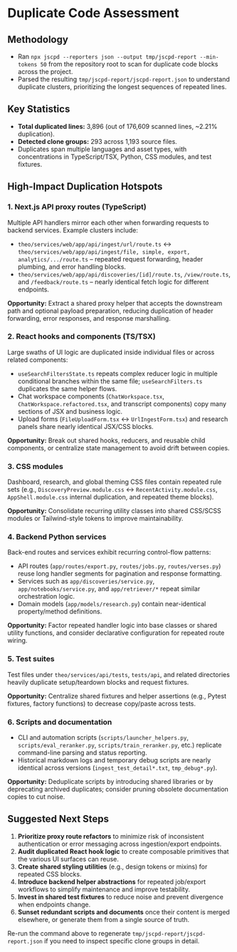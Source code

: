 # Duplicate Code Assessment

## Methodology
- Ran `npx jscpd --reporters json --output tmp/jscpd-report --min-tokens 50` from the repository root to scan for duplicate code blocks across the project.
- Parsed the resulting `tmp/jscpd-report/jscpd-report.json` to understand duplicate clusters, prioritizing the longest sequences of repeated lines.

## Key Statistics
- **Total duplicated lines:** 3,896 (out of 176,609 scanned lines, ~2.21% duplication).
- **Detected clone groups:** 293 across 1,193 source files.
- Duplicates span multiple languages and asset types, with concentrations in TypeScript/TSX, Python, CSS modules, and test fixtures.

## High-Impact Duplication Hotspots

### 1. Next.js API proxy routes (TypeScript)
Multiple API handlers mirror each other when forwarding requests to backend services. Example clusters include:
- `theo/services/web/app/api/ingest/url/route.ts` ↔ `theo/services/web/app/api/ingest/file, simple, export, analytics/.../route.ts` – repeated request forwarding, header plumbing, and error handling blocks.
- `theo/services/web/app/api/discoveries/[id]/route.ts`, `/view/route.ts`, and `/feedback/route.ts` – nearly identical fetch logic for different endpoints.

**Opportunity:** Extract a shared proxy helper that accepts the downstream path and optional payload preparation, reducing duplication of header forwarding, error responses, and response marshalling.

### 2. React hooks and components (TS/TSX)
Large swaths of UI logic are duplicated inside individual files or across related components:
- `useSearchFiltersState.ts` repeats complex reducer logic in multiple conditional branches within the same file; `useSearchFilters.ts` duplicates the same helper flows.
- Chat workspace components (`ChatWorkspace.tsx`, `ChatWorkspace.refactored.tsx`, and transcript components) copy many sections of JSX and business logic.
- Upload forms (`FileUploadForm.tsx` ↔ `UrlIngestForm.tsx`) and research panels share nearly identical JSX/CSS blocks.

**Opportunity:** Break out shared hooks, reducers, and reusable child components, or centralize state management to avoid drift between copies.

### 3. CSS modules
Dashboard, research, and global theming CSS files contain repeated rule sets (e.g., `DiscoveryPreview.module.css` ↔ `RecentActivity.module.css`, `AppShell.module.css` internal duplication, and repeated theme blocks).

**Opportunity:** Consolidate recurring utility classes into shared CSS/SCSS modules or Tailwind-style tokens to improve maintainability.

### 4. Backend Python services
Back-end routes and services exhibit recurring control-flow patterns:
- API routes (`app/routes/export.py`, `routes/jobs.py`, `routes/verses.py`) reuse long handler segments for pagination and response formatting.
- Services such as `app/discoveries/service.py`, `app/notebooks/service.py`, and `app/retriever/*` repeat similar orchestration logic.
- Domain models (`app/models/research.py`) contain near-identical property/method definitions.

**Opportunity:** Factor repeated handler logic into base classes or shared utility functions, and consider declarative configuration for repeated route wiring.

### 5. Test suites
Test files under `theo/services/api/tests`, `tests/api`, and related directories heavily duplicate setup/teardown blocks and request fixtures.

**Opportunity:** Centralize shared fixtures and helper assertions (e.g., Pytest fixtures, factory functions) to decrease copy/paste across tests.

### 6. Scripts and documentation
- CLI and automation scripts (`scripts/launcher_helpers.py`, `scripts/eval_reranker.py`, `scripts/train_reranker.py`, etc.) replicate command-line parsing and status reporting.
- Historical markdown logs and temporary debug scripts are nearly identical across versions (`ingest_test_detail*.txt`, `tmp_debug*.py`).

**Opportunity:** Deduplicate scripts by introducing shared libraries or by deprecating archived duplicates; consider pruning obsolete documentation copies to cut noise.

## Suggested Next Steps
1. **Prioritize proxy route refactors** to minimize risk of inconsistent authentication or error messaging across ingestion/export endpoints.
2. **Audit duplicated React hook logic** to create composable primitives that the various UI surfaces can reuse.
3. **Create shared styling utilities** (e.g., design tokens or mixins) for repeated CSS blocks.
4. **Introduce backend helper abstractions** for repeated job/export workflows to simplify maintenance and improve testability.
5. **Invest in shared test fixtures** to reduce noise and prevent divergence when endpoints change.
6. **Sunset redundant scripts and documents** once their content is merged elsewhere, or generate them from a single source of truth.

Re-run the command above to regenerate `tmp/jscpd-report/jscpd-report.json` if you need to inspect specific clone groups in detail.
